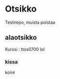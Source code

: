 # Otsikko
 
 Testirepo, muista poistaa
 
 ## alaotsikko
 
 Kurssi : ttos0700
 lol
 
 
  ### kissa
  koire